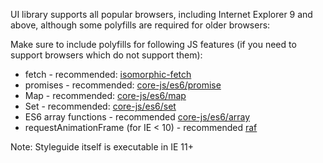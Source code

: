 UI library supports all popular browsers, including Internet Explorer 9 and above, although some polyfills are required for older browsers:

Make sure to include polyfills for following JS features (if you need to support browsers which do not support them):

- fetch - recommended: [isomorphic-fetch](https://github.com/matthew-andrews/isomorphic-fetch)
- promises - recommended: [core-js/es6/promise](https://github.com/zloirock/core-js#ecmascript-6-promise)
- Map - recommended: [core-js/es6/map](https://github.com/zloirock/core-js#map)
- Set - recommended: [core-js/es6/set](https://github.com/zloirock/core-js#set)
- ES6 array functions - recommended [core-js/es6/array](https://github.com/zloirock/core-js#ecmascript-6-array)
- requestAnimationFrame (for IE < 10) - recommended [raf](https://www.npmjs.com/package/raf)

Note: Styleguide itself is executable in IE 11+
